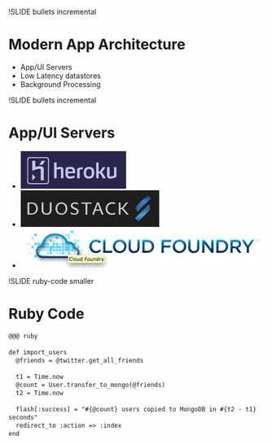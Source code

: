 !SLIDE bullets incremental

# Modern App Architecture #

* App/UI Servers
* Low Latency datastores
* Background Processing

!SLIDE bullets incremental

# App/UI Servers #

* ![heroku](heroku.png)
* ![duostack](duostack.png)
* ![cloudfoundry](cloudfoundry.png)




!SLIDE ruby-code smaller

# Ruby Code #

    @@@ ruby

    def import_users
      @friends = @twitter.get_all_friends

      t1 = Time.now
      @count = User.transfer_to_mongo(@friends)
      t2 = Time.now

      flash[:success] = "#{@count} users copied to MongoDB in #{t2 - t1} seconds"
      redirect_to :action => :index
    end